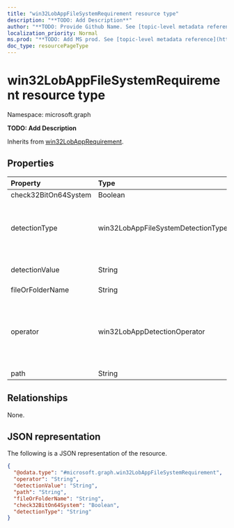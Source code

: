 ```yaml
---
title: "win32LobAppFileSystemRequirement resource type"
description: "**TODO: Add Description**"
author: "**TODO: Provide Github Name. See [topic-level metadata reference](https://msgo.azurewebsites.net/add/document/guidelines/metadata.html#topic-level-metadata)**"
localization_priority: Normal
ms.prod: "**TODO: Add MS prod. See [topic-level metadata reference](https://msgo.azurewebsites.net/add/document/guidelines/metadata.html#topic-level-metadata)**"
doc_type: resourcePageType
---
```


# win32LobAppFileSystemRequirement resource type


Namespace: microsoft.graph

**TODO: Add Description**


Inherits from [win32LobAppRequirement](../resources/win32lobapprequirement.md).

## Properties
|Property|Type|Description|
|:---|:---|:---|
|check32BitOn64System|Boolean|**TODO: Add Description**|
|detectionType|win32LobAppFileSystemDetectionType|**TODO: Add Description**. Possible values are: `notConfigured`, `exists`, `modifiedDate`, `createdDate`, `version`, `sizeInMB`, `doesNotExist`.|
|detectionValue|String|**TODO: Add Description** Inherited from [win32LobAppRequirement](../resources/win32lobapprequirement.md)|
|fileOrFolderName|String|**TODO: Add Description**|
|operator|win32LobAppDetectionOperator|**TODO: Add Description** Inherited from [win32LobAppRequirement](../resources/win32lobapprequirement.md). Possible values are: `notConfigured`, `equal`, `notEqual`, `greaterThan`, `greaterThanOrEqual`, `lessThan`, `lessThanOrEqual`.|
|path|String|**TODO: Add Description**|

## Relationships
None.

## JSON representation
The following is a JSON representation of the resource.
<!-- {
  "blockType": "resource",
  "@odata.type": "microsoft.graph.win32LobAppFileSystemRequirement"
}
-->
``` json
{
  "@odata.type": "#microsoft.graph.win32LobAppFileSystemRequirement",
  "operator": "String",
  "detectionValue": "String",
  "path": "String",
  "fileOrFolderName": "String",
  "check32BitOn64System": "Boolean",
  "detectionType": "String"
}
```

